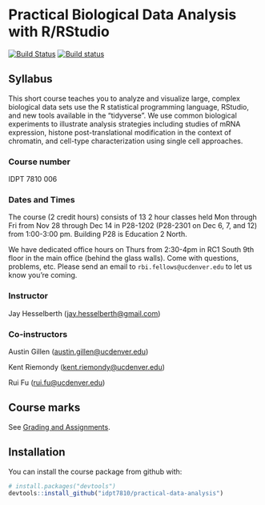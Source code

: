 
# Practical Biological Data Analysis with R/RStudio

[![Build
Status](https://travis-ci.org/IDPT7810/practical-data-analysis.svg?branch=master)](https://travis-ci.org/IDPT7810/practical-data-analysis)
[![Build
status](https://ci.appveyor.com/api/projects/status/nmsmgqp6nr1898wq?svg=true)](https://ci.appveyor.com/project/kriemo/practical-data-analysis)

## Syllabus

This short course teaches you to analyze and visualize large, complex
biological data sets use the R statistical programming language,
RStudio, and new tools available in the “tidyverse”. We use common
biological experiments to illustrate analysis strategies including
studies of mRNA expression, histone post-translational modification in
the context of chromatin, and cell-type characterization using single
cell approaches.

### Course number

IDPT 7810 006

### Dates and Times

The course (2 credit hours) consists of 13 2 hour classes held Mon
through Fri from Nov 28 through Dec 14 in P28-1202 (P28-2301 on Dec 6,
7, and 12) from 1:00-3:00 pm. Building P28 is Education 2 North.

We have dedicated office hours on Thurs from 2:30-4pm in RC1 South 9th
floor in the main office (behind the glass walls). Come with questions,
problems, etc. Please send an email to `rbi.fellows@ucdenver.edu` to let
us know you’re coming.

### Instructor

Jay Hesselberth (<jay.hesselberth@gmail.com>)

### Co-instructors

Austin Gillen (<austin.gillen@ucdenver.edu>)

Kent Riemondy (<kent.riemondy@ucdenver.edu>)

Rui Fu (<rui.fu@ucdenver.edu>)

## Course marks

See [Grading and
Assignments](https://idpt7810.github.io/practical-data-analysis/articles/assignments.html).

## Installation

You can install the course package from github with:

``` r
# install.packages("devtools")
devtools::install_github("idpt7810/practical-data-analysis")
```
